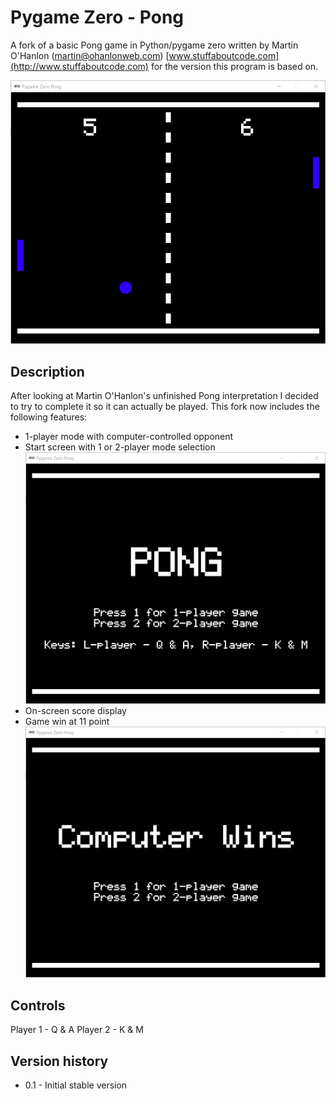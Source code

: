 # Pygame Zero - Pong

A fork of a basic Pong game in Python/pygame zero written by Martin O'Hanlon (martin@ohanlonweb.com)
[www.stuffaboutcode.com](http://www.stuffaboutcode.com) for the version this program is based on.

![pong - gameplay](pong-ingamescreen.png)

## Description

After looking at Martin O'Hanlon's unfinished Pong interpretation I decided to try to complete it so it can actually be played.
This fork now includes the following features:
* 1-player mode with computer-controlled opponent
* Start screen with 1 or 2-player mode selection
![pong - start screen](pong-startscreen.png)
* On-screen score display
* Game win at 11 point
![pong - end screen](pong-endscreen.png)

## Controls

Player 1 - Q & A
Player 2 - K & M

## Version history
* 0.1 - Initial stable version
